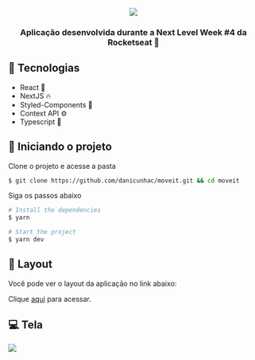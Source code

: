 <p align="center">
  <img src="https://i.imgur.com/4sK58aC.png" />
</p>

<h3 align="center"> Aplicação desenvolvida durante a Next Level Week #4 da Rocketseat 🚀 </h3>

## 🧪 Tecnologias 

- React 💜
- NextJS 🔥
- Styled-Components 💅
- Context API ⚙
- Typescript 💙

## 🚀 Iniciando o projeto

Clone o projeto e acesse a pasta

```bash
$ git clone https://github.com/danicunhac/moveit.git && cd moveit
```

Siga os passos abaixo
```bash
# Install the dependencies
$ yarn

# Start the project
$ yarn dev
```

## 🔖 Layout
Você pode ver o layout da aplicação no link abaixo:

Clique <a href="https://www.figma.com/file/y4HHY1Nh7A4PAPyBObznuD/Move.it-2.0-(Copy)?node-id=160%3A2761">aqui</a> para acessar.

## 💻 Tela

<img src="https://i.imgur.com/h1hyqj3.png" />
